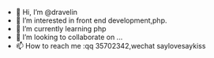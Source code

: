 - 👋 Hi, I’m @dravelin
- 👀 I’m interested in front end development,php.
- 🌱 I’m currently learning php
- 💞️ I’m looking to collaborate on ...
- 📫 How to reach me :qq 35702342,wechat saylovesaykiss

<!---
dravelin/dravelin is a ✨ special ✨ repository because its `README.md` (this file) appears on your GitHub profile.
You can click the Preview link to take a look at your changes.
--->
